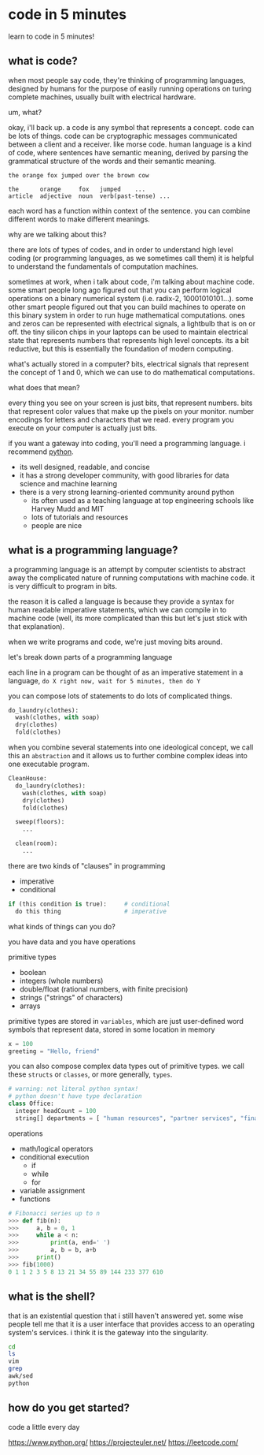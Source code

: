 # code in 5 minutes
learn to code in 5 minutes!


what is code?
-------------


when most people say code, they're thinking of programming languages, designed by humans
for the purpose of easily running operations on turing complete machines, usually built with electrical hardware.

um, what?

okay, i'll back up. a code is any symbol that represents a concept. code can be lots of things.
code can be cryptographic messages communicated between a client and a receiver. like morse code.
human language is a kind of code, where sentences have semantic meaning, derived by parsing the grammatical
structure of the words and their semantic meaning.

```
the orange fox jumped over the brown cow

the      orange     fox   jumped    ...
article  adjective  noun  verb(past-tense) ...
```

each word has a function within context of the sentence. you can combine different words to make different meanings.

why are we talking about this?

there are lots of types of codes, and in order to understand high level coding (or programming languages, as we sometimes call them)
it is helpful to understand the fundamentals of computation machines.

sometimes at work, when i talk about code, i'm talking about machine code. some smart people long ago figured out that you
can perform logical operations on a binary numerical system (i.e. radix-2, 10001010101...). some other smart people
figured out that you can build machines to operate on this binary system in order to run huge mathematical computations.
ones and zeros can be represented with electrical signals, a lightbulb that is on or off. the tiny silicon chips in your 
laptops can be used to maintain electrical state that represents numbers that represents high level concepts. its a bit reductive, but this 
is essentially the foundation of modern computing.


what's actually stored in a computer?
bits, electrical signals that represent the concept of 1 and 0, which we can use to do mathematical computations.

what does that mean?

every thing you see on your screen is just bits, that represent numbers. bits that represent color values
that make up the pixels on your monitor. number encodings for letters and characters that we read.
every program you execute on your computer is actually just bits.


if you want a gateway into coding, you'll need a programming language. i recommend [python](https://www.python.org/).
  - its well designed, readable, and concise
  - it has a strong developer community, with good libraries for data science and machine learning
  - there is a very strong learning-oriented community around python
    - its often used as a teaching language at top engineering schools like Harvey Mudd and MIT
    - lots of tutorials and resources
    - people are nice


what is a programming language?
-------------------------------

a programming language is an attempt by computer scientists to abstract away the complicated
nature of running computations with machine code. it is very difficult to program in bits.

the reason it is called a language is because they provide a syntax for human readable imperative
statements, which we can compile in to machine code (well, its more complicated
than this but let's just stick with that explanation).

when we write programs and code, we're just moving bits around.


let's break down parts of a programming language


each line in a program can be thought of as an imperative statement in a language,
`do X right now, wait for 5 minutes, then do Y`

you can compose lots of statements to do lots of complicated things. 
```python
do_laundry(clothes):
  wash(clothes, with soap)
  dry(clothes)
  fold(clothes)
```

when you combine several statements
into one ideological concept, we call this an `abstraction` and it allows us to further combine complex
ideas into one executable program.
```python
CleanHouse:
  do_laundry(clothes):
    wash(clothes, with soap)
    dry(clothes)
    fold(clothes)

  sweep(floors):
    ...

  clean(room):
    ...
```

there are two kinds of "clauses" in programming
- imperative
- conditional

```python
if (this condition is true):     # conditional
  do this thing                  # imperative
```

what kinds of things can you do?

you have data and you have operations

primitive types
- boolean
- integers (whole numbers)
- double/float (rational numbers, with finite precision)
- strings ("strings" of characters)
- arrays

primitive types are stored in `variables`, which are just user-defined word symbols
that represent data, stored in some location in memory
```python
x = 100
greeting = "Hello, friend"
```

you can also compose complex data types out of primitive types. we call these
`structs` or `classes`, or more generally, `types`.

```python
# warning: not literal python syntax!
# python doesn't have type declaration
class Office:
  integer headCount = 100
  string[] departments = [ "human resources", "partner services", "finances", "engineering" ]
```
  

operations
- math/logical operators
- conditional execution
  - if
  - while
  - for
- variable assignment
- functions


```python
# Fibonacci series up to n
>>> def fib(n):
>>>     a, b = 0, 1
>>>     while a < n:
>>>         print(a, end=' ')
>>>         a, b = b, a+b
>>>     print()
>>> fib(1000)
0 1 1 2 3 5 8 13 21 34 55 89 144 233 377 610
```


what is the shell?
------------------

that is an existential question that i still haven't answered yet. some wise people tell me that it is a user interface
that provides access to an operating system's services. i think it is the gateway into the singularity.


```bash
cd
ls
vim
grep
awk/sed
python
```



how do you get started?
-----------------------

code a little every day

https://www.python.org/
https://projecteuler.net/
https://leetcode.com/

